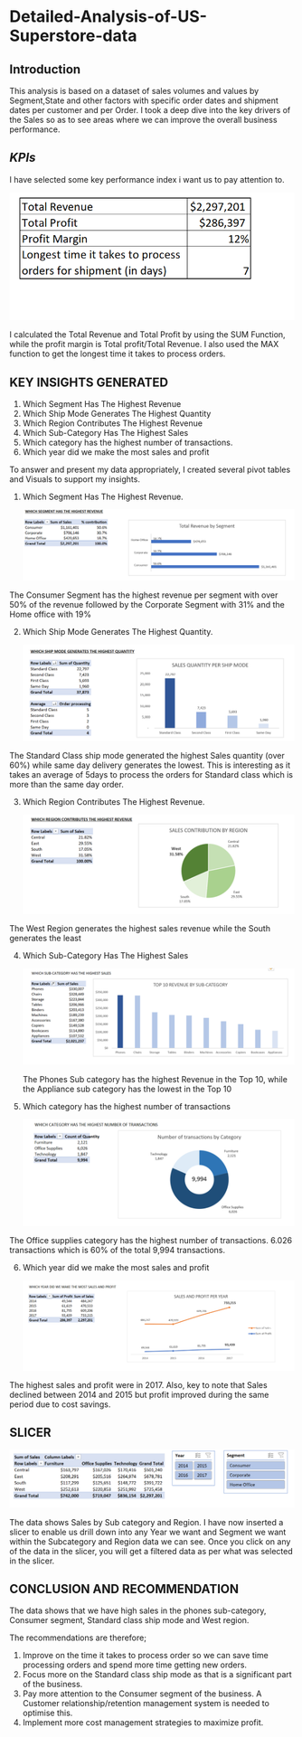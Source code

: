 # Detailed-Analysis-of-US-Superstore-data

## Introduction
This analysis is based on a dataset of sales volumes and values by Segment,State and other factors with specific order dates and shipment dates per customer and per Order. I took a deep dive into the key drivers of the Sales so as to see areas where we can improve the overall business performance. 

## *KPIs*
I have selected some key performance index i want us to pay attention to.

   ![](PKPI2.PNG)

I calculated the Total Revenue and Total Profit by using the SUM Function, while the profit margin is Total profit/Total Revenue.
I also used the MAX function to get the longest time it takes to process orders.

## KEY INSIGHTS GENERATED
1. Which Segment Has The Highest Revenue
2. Which Ship Mode Generates The Highest Quantity
3. Which Region Contributes The Highest Revenue
4. Which Sub-Category Has The Highest Sales
5. Which category has the highest number of transactions.
6. Which year did we make the most sales and profit 

To answer and present my data appropriately, I created several pivot tables and Visuals to support my insights.


1. Which Segment Has The Highest Revenue.
   
   ![](P1B.PNG)
   
  The Consumer Segment has the highest revenue per segment with over 50% of the revenue followed by the Corporate Segment with 31% and the Home office with 19%
   
2. Which Ship Mode Generates The Highest Quantity.
   
   ![](P2.PNG)
   
  The Standard Class ship mode generated the highest Sales quantity (over 60%) while same day delivery generates the lowest. This is interesting as it takes an average of 5days to process the orders for Standard class which is more than the same day order.
   
3. Which Region Contributes The Highest Revenue.
   
   ![](P3B.PNG)

  The West Region generates the highest sales revenue while the South generates the least

4. Which Sub-Category Has The Highest Sales 
   
   ![](P4.PNG)

    The Phones Sub category has the highest Revenue in the Top 10, while the Appliance sub category has the lowest in the Top 10

5. Which category has the highest number of transactions 
   
   ![](P6B.PNG)

  The Office supplies category has the highest number of transactions. 6.026 transactions which is 60% of the total 9,994 transactions.

6. Which year did we make the most sales and profit 
   
   ![](P7.PNG)

  The highest sales and profit were in 2017. Also, key to note that Sales declined between 2014 and 2015 but profit improved during the same period due to cost savings. 
   

## SLICER

 ![](P5.PNG)

   The data shows Sales by Sub category and Region. I have now inserted a slicer to enable us drill down into any Year we want and Segment we want within the Subcategory and Region data we can see. Once you click on any of the data in the slicer, you will get a filtered data as per what was selected     in   the slicer.

## CONCLUSION AND RECOMMENDATION
The data shows that we have high sales in the phones sub-category, Consumer segment, Standard class ship mode and West region.

The recommendations are therefore;
1. Improve on the time it takes to process order so we can save time processing orders and spend more time getting new orders.
2. Focus more on the Standard class ship mode as that is a significant part of the business.
3. Pay more attention to the Consumer segment of the business. A Customer relationship/retention management system is needed to optimise this.
4. Implement more cost management strategies to maximize profit. 
